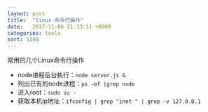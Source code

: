 ```yaml
---
layout: post
title:  "linux 命令行操作"
date:   2017-11-06 21:13:11 +0800
categories: tools
sort: 1108
---
```


常用的几个Linux命令行操作

- node进程后台执行：`node server.js &`
- 列出已有的node进程：`ps -ef |grep node`
- 进入root：`sudo su - `
- 获取本机ip地址：`ifconfig | grep "inet " | grep -v 127.0.0.1 `

